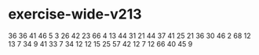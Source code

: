 # exercise-wide-v213
36
36
41
46
5
3
26
42
23
66
4
13
44
31
21
44
37
41
25
21
36
30
46
2
68
12
13
7
34
9
41
33
7
34
12
12
15
25
57
42
12
7
12
66
40
45
9
